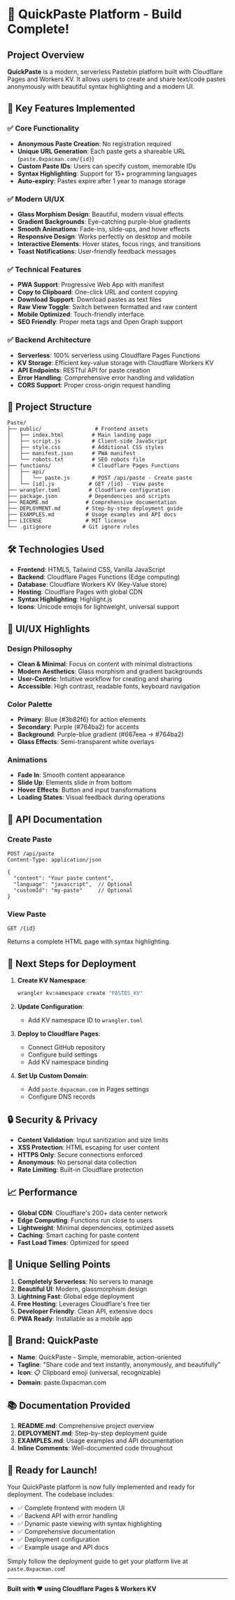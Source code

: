 # 🎉 QuickPaste Platform - Build Complete!

## Project Overview

**QuickPaste** is a modern, serverless Pastebin platform built with Cloudflare Pages and Workers KV. It allows users to create and share text/code pastes anonymously with beautiful syntax highlighting and a modern UI.

## 🚀 Key Features Implemented

### ✅ Core Functionality
- **Anonymous Paste Creation**: No registration required
- **Unique URL Generation**: Each paste gets a shareable URL (`paste.0xpacman.com/{id}`)
- **Custom Paste IDs**: Users can specify custom, memorable IDs
- **Syntax Highlighting**: Support for 15+ programming languages
- **Auto-expiry**: Pastes expire after 1 year to manage storage

### ✅ Modern UI/UX
- **Glass Morphism Design**: Beautiful, modern visual effects
- **Gradient Backgrounds**: Eye-catching purple-blue gradients
- **Smooth Animations**: Fade-ins, slide-ups, and hover effects
- **Responsive Design**: Works perfectly on desktop and mobile
- **Interactive Elements**: Hover states, focus rings, and transitions
- **Toast Notifications**: User-friendly feedback messages

### ✅ Technical Features
- **PWA Support**: Progressive Web App with manifest
- **Copy to Clipboard**: One-click URL and content copying
- **Download Support**: Download pastes as text files
- **Raw View Toggle**: Switch between formatted and raw content
- **Mobile Optimized**: Touch-friendly interface
- **SEO Friendly**: Proper meta tags and Open Graph support

### ✅ Backend Architecture
- **Serverless**: 100% serverless using Cloudflare Pages Functions
- **KV Storage**: Efficient key-value storage with Cloudflare Workers KV
- **API Endpoints**: RESTful API for paste creation
- **Error Handling**: Comprehensive error handling and validation
- **CORS Support**: Proper cross-origin request handling

## 📁 Project Structure

```
Paste/
├── public/                 # Frontend assets
│   ├── index.html         # Main landing page
│   ├── script.js          # Client-side JavaScript
│   ├── style.css          # Additional CSS styles
│   ├── manifest.json      # PWA manifest
│   └── robots.txt         # SEO robots file
├── functions/             # Cloudflare Pages Functions
│   ├── api/
│   │   └── paste.js       # POST /api/paste - Create paste
│   └── [id].js           # GET /[id] - View paste
├── wrangler.toml         # Cloudflare configuration
├── package.json          # Dependencies and scripts
├── README.md            # Comprehensive documentation
├── DEPLOYMENT.md        # Step-by-step deployment guide
├── EXAMPLES.md          # Usage examples and API docs
├── LICENSE              # MIT license
└── .gitignore          # Git ignore rules
```

## 🛠 Technologies Used

- **Frontend**: HTML5, Tailwind CSS, Vanilla JavaScript
- **Backend**: Cloudflare Pages Functions (Edge computing)
- **Database**: Cloudflare Workers KV (Key-Value store)
- **Hosting**: Cloudflare Pages with global CDN
- **Syntax Highlighting**: Highlight.js
- **Icons**: Unicode emojis for lightweight, universal support

## 🎨 UI/UX Highlights

### Design Philosophy
- **Clean & Minimal**: Focus on content with minimal distractions
- **Modern Aesthetics**: Glass morphism and gradient backgrounds
- **User-Centric**: Intuitive workflow for creating and sharing
- **Accessible**: High contrast, readable fonts, keyboard navigation

### Color Palette
- **Primary**: Blue (#3b82f6) for action elements
- **Secondary**: Purple (#764ba2) for accents
- **Background**: Purple-blue gradient (#667eea → #764ba2)
- **Glass Effects**: Semi-transparent white overlays

### Animations
- **Fade In**: Smooth content appearance
- **Slide Up**: Elements slide in from bottom
- **Hover Effects**: Button and input transformations
- **Loading States**: Visual feedback during operations

## 🔧 API Documentation

### Create Paste
```http
POST /api/paste
Content-Type: application/json

{
  "content": "Your paste content",
  "language": "javascript",  // Optional
  "customId": "my-paste"     // Optional
}
```

### View Paste
```http
GET /{id}
```
Returns a complete HTML page with syntax highlighting.

## 🚀 Next Steps for Deployment

1. **Create KV Namespace**:
   ```bash
   wrangler kv:namespace create "PASTES_KV"
   ```

2. **Update Configuration**: 
   - Add KV namespace ID to `wrangler.toml`

3. **Deploy to Cloudflare Pages**:
   - Connect GitHub repository
   - Configure build settings
   - Add KV namespace binding

4. **Set Up Custom Domain**:
   - Add `paste.0xpacman.com` in Pages settings
   - Configure DNS records

## 🔒 Security & Privacy

- **Content Validation**: Input sanitization and size limits
- **XSS Protection**: HTML escaping for user content
- **HTTPS Only**: Secure connections enforced
- **Anonymous**: No personal data collection
- **Rate Limiting**: Built-in Cloudflare protection

## 📈 Performance

- **Global CDN**: Cloudflare's 200+ data center network
- **Edge Computing**: Functions run close to users
- **Lightweight**: Minimal dependencies, optimized assets
- **Caching**: Smart caching for paste content
- **Fast Load Times**: Optimized for speed

## 🎯 Unique Selling Points

1. **Completely Serverless**: No servers to manage
2. **Beautiful UI**: Modern, glassmorphism design
3. **Lightning Fast**: Global edge deployment
4. **Free Hosting**: Leverages Cloudflare's free tier
5. **Developer Friendly**: Clean API, extensive docs
6. **PWA Ready**: Installable as a mobile app

## 🌟 Brand: QuickPaste

- **Name**: QuickPaste - Simple, memorable, action-oriented
- **Tagline**: "Share code and text instantly, anonymously, and beautifully"
- **Icon**: 📋 Clipboard emoji (universal, recognizable)
- **Domain**: paste.0xpacman.com

## 📚 Documentation Provided

1. **README.md**: Comprehensive project overview
2. **DEPLOYMENT.md**: Step-by-step deployment guide
3. **EXAMPLES.md**: Usage examples and API documentation
4. **Inline Comments**: Well-documented code throughout

## 🎉 Ready for Launch!

Your QuickPaste platform is now fully implemented and ready for deployment. The codebase includes:

- ✅ Complete frontend with modern UI
- ✅ Backend API with error handling
- ✅ Dynamic paste viewing with syntax highlighting
- ✅ Comprehensive documentation
- ✅ Deployment configuration
- ✅ Example usage and API docs

Simply follow the deployment guide to get your platform live at `paste.0xpacman.com`!

---

**Built with ❤️ using Cloudflare Pages & Workers KV**

